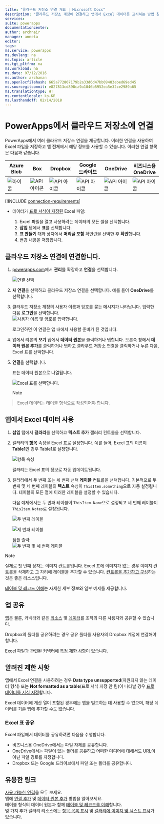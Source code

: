 ```yaml
---
title: "클라우드 저장소 연결 개요 | Microsoft Docs"
description: "클라우드 저장소 계정에 연결하고 앱에서 Excel 데이터를 표시하는 방법 참조"
services: 
suite: powerapps
documentationcenter: 
author: archnair
manager: anneta
editor: 
tags: 
ms.service: powerapps
ms.devlang: na
ms.topic: article
ms.tgt_pltfrm: na
ms.workload: na
ms.date: 07/12/2016
ms.author: archanan
ms.openlocfilehash: 665a772807179b2a33d6d47bb09483ebed69ed45
ms.sourcegitcommit: e827813cd898ca9a1046b5952ea5e32ce2989a65
ms.translationtype: HT
ms.contentlocale: ko-KR
ms.lasthandoff: 02/14/2018
---
```

# <a name="connect-to-cloud-storage-from-powerapps"></a>PowerApps에서 클라우드 저장소에 연결
PowerApps에서 여러 클라우드 저장소 연결을 제공합니다. 이러한 연결을 사용하여 Excel 파일을 저장하고 앱 전체에서 해당 정보를 사용할 수 있습니다. 이러한 연결 항목은 다음과 같습니다.  

| **Azure Blob** | **Box** | **Dropbox** | **Google 드라이브** | **OneDrive** | **비즈니스용 <br>OneDrive** |
| --- | --- | --- | --- | --- | --- |
| ![아이콘](./media/cloud-storage-blob-connections/blobicon.png) |![API 아이콘][boxicon] |![API 아이콘][dropboxicon] |![API 아이콘][googledriveicon] |![API 아이콘][onedriveicon] |![API 아이콘][onedriveforbusinessicon] |

[!INCLUDE [connection-requirements](../includes/connection-requirements.md)]

* 데이터가 [표로 서식이 지정된](https://support.office.com/article/Create-an-Excel-table-in-a-worksheet-E81AA349-B006-4F8A-9806-5AF9DF0AC664) Excel 파일:
  
  1. Excel 파일을 열고 사용하려는 데이터의 모든 셀을 선택합니다.
  2. **삽입** 탭에서 **표**를 선택합니다.
  3. **표 만들기** 대화 상자에서 **머리글 포함** 확인란을 선택한 후 **확인**합니다.
  4. 변경 내용을 저장합니다.

## <a name="connect-to-the-cloud-storage-connection"></a>클라우드 저장소 연결에 연결합니다.
1. [powerapps.com](https://web.powerapps.com)에서 **관리**를 확장하고 **연결**을 선택합니다.  
   
    ![연결 선택](./media/cloud-storage-blob-connections/connections.png)
2. **새 연결**을 선택하고 클라우드 저장소 연결을 선택합니다. 예를 들어 **OneDrive**를 선택합니다.
3. 클라우드 저장소 계정의 사용자 이름과 암호를 묻는 메시지가 나타납니다. 입력한 다음 **로그인**을 선택합니다.  
    ![사용자 이름 및 암호를 입력합니다.](./media/cloud-storage-blob-connections/signin.png)
   
    로그인하면 이 연결은 앱 내에서 사용할 준비가 된 것입니다.
4. 앱에서 리본의 **보기** 탭에서 **데이터 원본**을 클릭하거나 탭합니다. 오른쪽 창에서 **데이터 원본 추가**를 클릭하거나 탭하고 클라우드 저장소 연결을 클릭하거나 누른 다음, Excel 표를 선택합니다.
5. **연결**을 선택합니다.
   
    표는 데이터 원본으로 나열됩니다.
   
    ![Excel 표를 선택합니다.](./media/cloud-storage-blob-connections/selecttable.png)
   
    > [!NOTE]
> Excel 데이터는 테이블 형식으로 작성되어야 합니다.

## <a name="using-the-excel-data-in-your-app"></a>앱에서 Excel 데이터 사용
1. **삽입** 탭에서 **갤러리**를 선택하고 **텍스트 추가** 갤러리 컨트롤을 선택합니다.
2. 갤러리의 **[항목](../controls/properties-core.md)** 속성을 Excel 표로 설정합니다. 예를 들어, Excel 표의 이름이 **Table1**인 경우 Table1로 설정합니다.  
   
    ![항목 속성](./media/cloud-storage-blob-connections/itemsproperty.png)  
   
    갤러리는 Excel 표의 정보로 자동 업데이트됩니다.
3. 갤러리에서 두 번째 또는 세 번째 선택 **레이블** 컨트롤을 선택합니다. 기본적으로 두 번째 및 세 번째 레이블의 **텍스트** 속성이 `ThisItem.something`으로 자동 설정됩니다. 테이블의 모든 열에 이러한 레이블을 설정할 수 있습니다.
   
    다음 예제에서는 두 번째 레이블이 `ThisItem.Name`으로 설정되고 세 번째 레이블이 `ThisItem.Notes`로 설정됩니다.  
   
    ![두 번째 레이블](./media/cloud-storage-blob-connections/items-secondtextbox.png)  
   
    ![세 번째 레이블](./media/cloud-storage-blob-connections/items-thirdtextbox.png)  
   
    샘플 출력:  
    ![두 번째 및 세 번째 레이블](./media/cloud-storage-blob-connections/secondthirdtextboxes.png)
   
> [!NOTE]
> 실제로 첫 번째 상자는 이미지 컨트롤입니다. Excel 표에 이미지가 없는 경우 이미지 컨트롤을 삭제하고 그 자리에 레이블을 추가할 수 있습니다. [컨트롤을 추가하고 구성](../add-configure-controls.md)하는 것은 좋은 리소스입니다.

[테이블 및 레코드 이해](../working-with-tables.md)는 자세한 세부 정보와 일부 예제를 제공합니다.  

## <a name="sharing-your-app"></a>앱 공유
[앱](../share-app.md)은 물론, 커넥터와 같은 [리소스](../share-app-resources.md) 및 [데이터](../share-app-data.md)를 조직의 다른 사용자와 공유할 수 있습니다.

Dropbox의 폴더를 공유하려는 경우 공유 폴더를 사용자의 Dropbox 계정에 연결해야 합니다.

Excel 파일과 관련된 커넥터에 [특정 제한 사항](#sharing-excel-tables)이 있습니다.

## <a name="known-limitations"></a>알려진 제한 사항
앱에서 Excel 연결을 사용하려는 경우 **Data type unsupported**(지원되지 않는 데이터 형식) 또는 **Not formatted as a table**(표로 서식 지정 안 됨)이 나타날 경우 [표로 데이터를 서식 지정](https://support.office.com/article/Create-an-Excel-table-in-a-worksheet-E81AA349-B006-4F8A-9806-5AF9DF0AC664)합니다.

Excel 데이터에 계산 열이 포함된 경우에는 앱을 빌드하는 데 사용할 수 없으며, 해당 데이터를 기존 앱에 추가할 수도 없습니다.

### <a name="sharing-excel-tables"></a>Excel 표 공유
Excel 파일에서 데이터를 공유하려면 다음을 수행합니다.

* 비즈니스용 OneDrive에서는 파일 자체를 공유합니다.
* OneDrive에서는 파일이 있는 폴더를 공유하고 어떠한 미디어에 대해서도 URL이 아닌 파일 경로를 지정합니다.
* Dropbox 또는 Google 드라이브에서 파일 또는 폴더를 공유합니다.

## <a name="helpful-links"></a>유용한 링크
[사용 가능한 연결](../connections-list.md)을 모두 보세요.  
앱에 [연결 추가](../add-manage-connections.md) 및 [데이터 원본 추가](../add-data-connection.md) 방법을 알아보세요.  
테이블 형식의 데이터 원본과 함께 [테이블 및 레코드를 이해](../working-with-tables.md)합니다.  
몇 가지 추가 갤러리 리소스에는 [항목 목록 표시](../add-gallery.md) 및 [갤러리에 이미지 및 텍스트 표시](../show-images-text-gallery-sort-filter.md)가 있습니다.

<!--Icon references-->
[boxicon]: ./media/cloud-storage-blob-connections/boxicon.png
[dropboxicon]: ./media/cloud-storage-blob-connections/dropboxicon.png
[googledriveicon]: ./media/cloud-storage-blob-connections/googledriveicon.png
[onedriveicon]: ./media/cloud-storage-blob-connections/onedriveicon.png
[onedriveforbusinessicon]: ./media/cloud-storage-blob-connections/onedriveforbusinessicon.png
